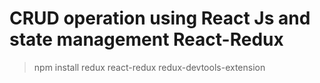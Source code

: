 # CRUD operation using React Js and state management React-Redux

> npm install redux react-redux redux-devtools-extension
